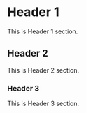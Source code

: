 # Header 1

This is Header 1 section.

## Header 2

This is Header 2 section.

### Header 3

This is Header 3 section.